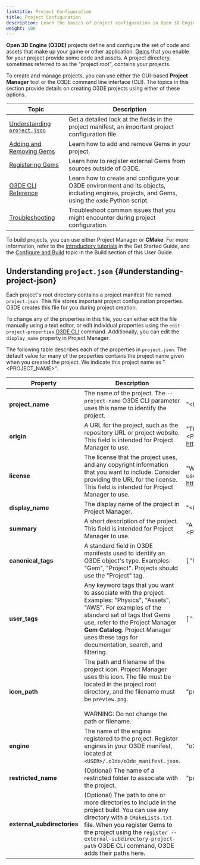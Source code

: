 ```yaml
---
linktitle: Project Configuration
title: Project Configuration
description: Learn the basics of project configuration in Open 3D Engine (O3DE), and get the details on the Project Manager and O3DE CLI tools.
weight: 100
---
```


**Open 3D Engine (O3DE)** projects define and configure the set of code and assets that make up your game or other application. [Gems](/docs/user-guide/gems) that you enable for your project provide some code and assets. A project directory, sometimes referred to as the "project root", contains your projects.

To create and manage projects, you can use either the GUI-based **Project Manager** tool or the O3DE command line interface (CLI). The topics in this section provide details on creating O3DE projects using either of these options.

| Topic | Description |
| - | - |
| [Understanding `project.json`](#understanding-project-json) | Get a detailed look at the fields in the project manifest, an important project configuration file. |
| [Adding and Removing Gems](add-remove-gems/) | Learn how to add and remove Gems in your project. |
| [Registering Gems](register-gems/) | Learn how to register external Gems from sources outside of O3DE. |
| [O3DE CLI Reference](cli-reference/) | Learn how to create and configure your O3DE environment and its objects, including engines, projects, and Gems, using the `o3de` Python script. |
| [Troubleshooting](troubleshooting/) | Troubleshoot common issues that you might encounter during project configuration. |

To build projects, you can use either Project Manager or **CMake**. For more information, refer to the [introductory tutorials](/docs/welcome-guide/create/) in the Get Started Guide, and the [Configure and Build](/docs/user-guide/build/configure-and-build) topic in the Build section of this User Guide.

## Understanding `project.json` {#understanding-project-json}

Each project's root directory contains a project manifest file named `project.json`. This file stores important project configuration properties. O3DE creates this file for you during project creation.

To change any of the properties in this file, you can either edit the file manually using a text editor, or edit individual properties using the `edit-project-properties` [O3DE CLI](./cli-reference) command. Additionally, you can edit the `display_name` property in Project Manager.

The following table describes each of the properties in `project.json`. The default value for many of the properties contains the project name given when you created the project. We indicate this project name as "<PROJECT_NAME>".

| Property | Description | Default |
| --- | --- | --- |
| **project_name** | The name of the project. The `--project-name` O3DE CLI parameter uses this name to identify the project. | "<PROJECT_NAME>" |
| **origin** | A URL for the project, such as the repository URL or project website. This field is intended for Project Manager to use. | "The primary repo for <PROJECT_NAME> goes here: i.e. http://www.mydomain.com" |
| **license** | The license that the project uses, and any copyright information that you want to include. Consider providing the URL for the license. This field is intended for Project Manager to use. | "What license <PROJECT_NAME> uses goes here: i.e. https://opensource.org/licenses/MIT" |
| **display_name** | The display name of the project in Project Manager. | "<PROJECT_NAME>" |
| **summary** | A short description of the project. This field is intended for Project Manager to use. | "A short description of <PROJECT_NAME>." |
| **canonical_tags** | A standard field in O3DE manifests used to identify an O3DE object's type. Examples: "Gem", "Project". Projects should use the "Project" tag. | [ "Project" ] |
| **user_tags** | Any keyword tags that you want to associate with the project. Examples: "Physics", "Assets", "AWS". For examples of the standard set of tags that Gems use, refer to the Project Manager **Gem Catalog**. Project Manager uses these tags for documentation, search, and filtering. | [ "<PROJECT_NAME>" ] |
| **icon_path** | The path and filename of the project icon. Project Manager uses this icon. The file must be located in the project root directory, and the filename must be `preview.png`. <br><br> WARNING: Do not change the path or filename. | "preview.png" |
| **engine** | The name of the engine registered to the project. Register engines in your O3DE manifest, located at `<USER>/.o3de/o3de_manifest.json`. | "o3de" |
| **restricted_name** | (Optional) The name of a restricted folder to associate with the project. | "projects" |
| **external_subdirectories** | (Optional) The path to one or more directories to include in the project build. You can use any directory with a `CMakeLists.txt` file. When you register Gems to the project using the `register --external-subdirectory-project-path` O3DE CLI command, O3DE adds their paths here. | |
